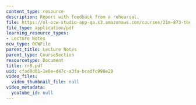 ```yaml
---
content_type: resource
description: Report with feedback from a rehearsal.
file: https://ol-ocw-studio-app-qa.s3.amazonaws.com/courses/21m-873-theater-arts-topics-suburbia-january-iap-2008/cfad8d011e0ed47ca3fabcadfc998e20_rr8.pdf
file_type: application/pdf
learning_resource_types:
- Lecture Notes
ocw_type: OCWFile
parent_title: Lecture Notes
parent_type: CourseSection
resourcetype: Document
title: rr8.pdf
uid: cfad8d01-1e0e-d47c-a3fa-bcadfc998e20
video_files:
  video_thumbnail_file: null
video_metadata:
  youtube_id: null
---
```

